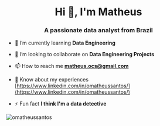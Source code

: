 <h1 align="center">Hi 👋, I'm Matheus</h1>
<h3 align="center">A passionate data analyst from Brazil</h3>


- 🌱 I’m currently learning **Data Engineering**

- 👯 I’m looking to collaborate on **Data Engineering Projects**

- 📫 How to reach me **matheus.ocs@gmail.com**

- 📄 Know about my experiences [https://www.linkedin.com/in/omatheussantos/](https://www.linkedin.com/in/omatheussantos/)

- ⚡ Fun fact **I think I'm a data detective**


<p><img align="left" src="https://github-readme-stats.vercel.app/api/top-langs?username=omatheussantos&show_icons=true&locale=en&layout=compact" alt="omatheussantos" /></p>

